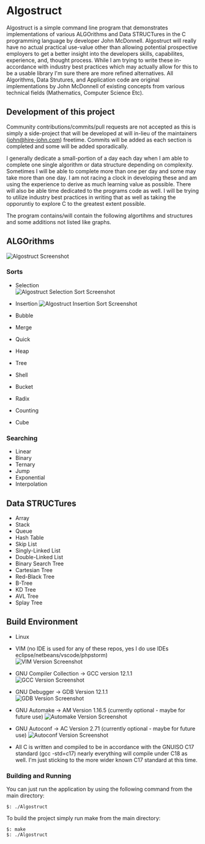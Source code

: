 # Algostruct

Algostruct is a simple command line program that demonstrates implementations of various ALGOrithms and Data STRUCTures in the C programming language by developer John McDonnell. Algostruct will really have no actual practical use-value other than allowing potential prospective employers to get a better insight into the developers skills, capabilites, experience, and, thought process. While I am trying to write these in-accordance with industry best practices which may actually allow for this to be a usable library I'm sure there are more refined alternatives. All Algorithms, Data Strutures, and Application code are original implementations by John McDonnell of existing concepts from various technical fields (Mathematics, Computer Science Etc). 

## Development of this project

Community contributions/commits/pull requests are not accepted as this is simply a side-project that will be developed at will in-lieu of the maintainers (john@hire-john.com) freetime. Commits will be added as each section is completed and some will be added sporadically. 

I generally dedicate a small-portion of a day each day when I am able to complete one single algorithm or data structure depending on complexity. Sometimes I will be able to complete more than one per day and some may take more than one day. I am not racing a clock in developing these and am using the experience to derive as much learning value as possible. There will also be able time dedicated to the programs code as well. I will be trying to utilize industry best practices in writing that as well as taking the opporuntiy to explore C to the greatest extent possible. 

The program contains/will contain the following algortihms and structures and some additions not listed like graphs.

## ALGOrithms
![Algostruct Screenshot](https://www.opticalvoltage.com/extern/algostruct/algostruct_start.png)

### Sorts
* Selection  
![Algostruct Selection Sort Screenshot](https://www.opticalvoltage.com/extern/algostruct/algostruct_selection_sort.png)

* Insertion
![Algostruct Insertion Sort Screenshot](https://www.opticalvoltage.com/extern/algostruct/algostruct_insertion_sort.png)

* Bubble
* Merge
* Quick 
* Heap
* Tree
* Shell
* Bucket
* Radix
* Counting
* Cube

### Searching
* Linear
* Binary 
* Ternary  
* Jump 
* Exponential 
* Interpolation

##  Data STRUCTures
* Array
* Stack
* Queue
* Hash Table
* Skip List
* Singly-Linked List
* Double-Linked List
* Binary Search Tree
* Cartesian Tree
* Red-Black Tree
* B-Tree
* KD Tree
* AVL Tree
* Splay Tree

## Build Environment

* Linux
* VIM (no IDE is used for any of these repos, yes I do use IDEs eclipse/netbeans/vscode/phpstorm)  
![VIM Version Screenshot](https://www.opticalvoltage.com/extern/algostruct/vim_version.png)

* GNU Compiler Collection -> GCC version 12.1.1  
![GCC Version Screenshot](https://www.opticalvoltage.com/extern/algostruct/gcc_version.png)

* GNU Debugger -> GDB Version 12.1.1  
![GDB Version Screenshot](https://www.opticalvoltage.com/extern/algostruct/gdb_version.png)

* GNU Automake -> AM Version 1.16.5 (currently optional - maybe for future use) 
![Automake Version Screenshot](https://www.opticalvoltage.com/extern/algostruct/automake_version.png)

* GNU Autoconf -> AC Version 2.71 (currently optional - maybe for future use) 
![Autoconf Version Screenshot](https://www.opticalvoltage.com/extern/algostruct/autoconf_version.png)

* All C is written and compiled to be in accordance with the GNUISO C17 standard (gcc -std=c17) nearly everything will compile under C18 as well. I'm just sticking to the more wider known C17 standard at this time. 

### Building and Running

You can just run the application by using the following command from the main directory:

```
$: ./Algostruct
```

To build the project simply run make from the main directory:

```
$: make
$: ./Algostruct
```
